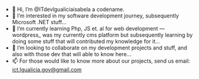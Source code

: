 - 👋 Hi, I’m @ITdevlgualiciaisabela a codename.
- 👀 I’m interested in my software development journey, subsequently Microsoft .NET stuff...
- 🌱 I’m currently learning Php, JS et. al for web development — wordpress_
     was my currently cms platform but subsequently learning by doing some stuff that will contributed my knowledge for it...
- 💞️ I’m looking to collaborate on my development projects and stuff, and also with those dev that will able to know here...
- 📫 For those would like to know more about our projects, send us email: ict.lgualicia.gov@gmail.com






<!---
ITdevlgualiciaisabela/ITdevlgualiciaisabela is a ✨ special ✨ repository because its `README.md` (this file) appears on your GitHub profile.
You can click the Preview link to take a look at your changes.
--->
